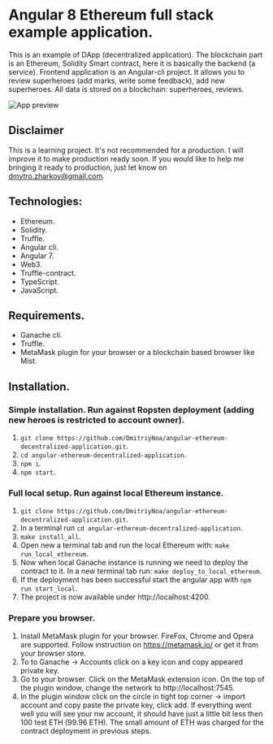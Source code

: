 # Angular 8 Ethereum full stack example application.
This is an example of DApp (decentralized application). The blockchain part is an Ethereum, Solidity Smart contract, here it is basically the backend (a service). Frontend application is an Angular-cli project.
It allows you to review superheroes (add marks, write some feedback), add new superheroes. All data is stored on a blockchain: superheroes, reviews.

![App preview](docs/images/Demo.gif?raw=true "App preview")

## Disclaimer
This is a learning project. It's not recommended for a production. I will improve it to make production ready soon. If you would like to help me bringing it ready to production, just let know on dmytro.zharkov@gmail.com.

## Technologies: 
* Ethereum.
* Solidity.
* Truffle.
* Angular cli.
* Angular 7.
* Web3.
* Truffle-contract.
* TypeScript.
* JavaScript.

## Requirements.
* Ganache cli.
* Truffle.
* MetaMask plugin for your browser or a blockchain based browser like Mist.

## Installation.
### Simple installation. Run against Ropsten deployment (adding new heroes is restricted to account owner).

1. ```git clone https://github.com/DmitriyNoa/angular-ethereum-decentralized-application.git```.
2. ```cd angular-ethereum-decentralized-application```.
3. ```npm i```.
4. ```npm start```.

### Full local setup. Run against local Ethereum instance. 

1. ```git clone https://github.com/DmitriyNoa/angular-ethereum-decentralized-application.git```.
2. In a terminal run ```cd angular-ethereum-decentralized-application```.
3. ```make install_all```.
4. Open new a terminal tab and run the local Ethereum with: ```make run_local_ethereum```.
5. Now when local Ganache instance is running we need to deploy the contract to it. In a new terminal tab run: ```make deploy_to_local_ethereum```.
6. If the deployment has been successful start the angular app with ```npm run start_local```.
7. The project is now available under http://localhost:4200.

### Prepare you browser. 
1. Install MetaMask plugin for your browser. FireFox, Chrome and Opera are supported. Follow instruction on https://metamask.io/ or get it from your browser store.
2. To to Ganache -> Accounts click on a key icon and copy appeared private key.
3. Go to your browser. Click on the MetaMask extension icon. On the top of the plugin window, change the network to http://localhost:7545.
4. In the plugin window click on the circle in tight top corner -> import account and copy paste the private key, click add. If everything went well you will see your nw account, it should have just a little bit less then 100 test ETH (99.96 ETH). The small amount of ETH was charged for the contract deployment in previous steps.

